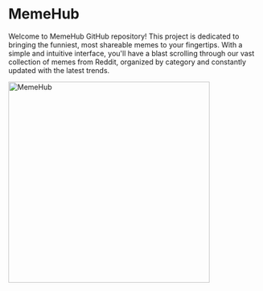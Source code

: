# MemeHub
Welcome to MemeHub GitHub repository! This project is dedicated to bringing the funniest, most shareable memes to your fingertips. With a simple and intuitive interface, you'll have a blast scrolling through our vast collection of memes from Reddit, organized by category and constantly updated with the latest trends.

<img src='https://github.com/AnikAdhikari7/MemeHub/assets/90562982/2ad9a4a8-9eef-4f6e-95b2-ba2db27994f3' alt='MemeHub' height=400px weidth=298px/>
